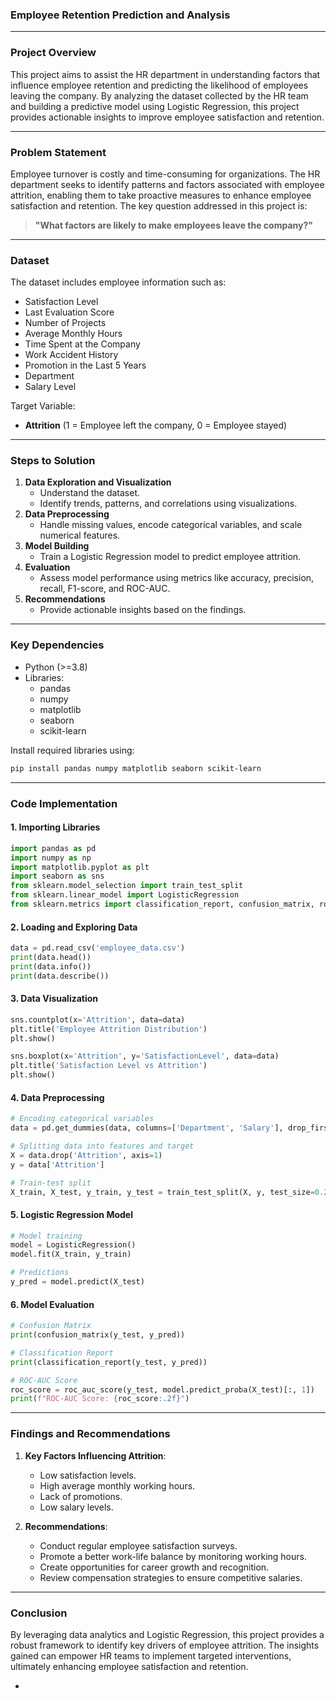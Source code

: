 ### **Employee Retention Prediction and Analysis**

---

### **Project Overview**
This project aims to assist the HR department in understanding factors that influence employee retention and predicting the likelihood of employees leaving the company. By analyzing the dataset collected by the HR team and building a predictive model using Logistic Regression, this project provides actionable insights to improve employee satisfaction and retention.

---

### **Problem Statement**
Employee turnover is costly and time-consuming for organizations. The HR department seeks to identify patterns and factors associated with employee attrition, enabling them to take proactive measures to enhance employee satisfaction and retention. The key question addressed in this project is:

> **"What factors are likely to make employees leave the company?"**

---

### **Dataset**
The dataset includes employee information such as:
- Satisfaction Level
- Last Evaluation Score
- Number of Projects
- Average Monthly Hours
- Time Spent at the Company
- Work Accident History
- Promotion in the Last 5 Years
- Department
- Salary Level

Target Variable:
- **Attrition** (1 = Employee left the company, 0 = Employee stayed)

---

### **Steps to Solution**
1. **Data Exploration and Visualization**
   - Understand the dataset.
   - Identify trends, patterns, and correlations using visualizations.
2. **Data Preprocessing**
   - Handle missing values, encode categorical variables, and scale numerical features.
3. **Model Building**
   - Train a Logistic Regression model to predict employee attrition.
4. **Evaluation**
   - Assess model performance using metrics like accuracy, precision, recall, F1-score, and ROC-AUC.
5. **Recommendations**
   - Provide actionable insights based on the findings.

---

### **Key Dependencies**
- Python (>=3.8)
- Libraries:
  - pandas
  - numpy
  - matplotlib
  - seaborn
  - scikit-learn

Install required libraries using:
```bash
pip install pandas numpy matplotlib seaborn scikit-learn
```

---

### **Code Implementation**

#### **1. Importing Libraries**
```python
import pandas as pd
import numpy as np
import matplotlib.pyplot as plt
import seaborn as sns
from sklearn.model_selection import train_test_split
from sklearn.linear_model import LogisticRegression
from sklearn.metrics import classification_report, confusion_matrix, roc_auc_score
```

#### **2. Loading and Exploring Data**
```python
data = pd.read_csv('employee_data.csv')
print(data.head())
print(data.info())
print(data.describe())
```

#### **3. Data Visualization**
```python
sns.countplot(x='Attrition', data=data)
plt.title('Employee Attrition Distribution')
plt.show()

sns.boxplot(x='Attrition', y='SatisfactionLevel', data=data)
plt.title('Satisfaction Level vs Attrition')
plt.show()
```

#### **4. Data Preprocessing**
```python
# Encoding categorical variables
data = pd.get_dummies(data, columns=['Department', 'Salary'], drop_first=True)

# Splitting data into features and target
X = data.drop('Attrition', axis=1)
y = data['Attrition']

# Train-test split
X_train, X_test, y_train, y_test = train_test_split(X, y, test_size=0.2, random_state=42)
```

#### **5. Logistic Regression Model**
```python
# Model training
model = LogisticRegression()
model.fit(X_train, y_train)

# Predictions
y_pred = model.predict(X_test)
```

#### **6. Model Evaluation**
```python
# Confusion Matrix
print(confusion_matrix(y_test, y_pred))

# Classification Report
print(classification_report(y_test, y_pred))

# ROC-AUC Score
roc_score = roc_auc_score(y_test, model.predict_proba(X_test)[:, 1])
print(f"ROC-AUC Score: {roc_score:.2f}")
```

---

### **Findings and Recommendations**
1. **Key Factors Influencing Attrition**:
   - Low satisfaction levels.
   - High average monthly working hours.
   - Lack of promotions.
   - Low salary levels.

2. **Recommendations**:
   - Conduct regular employee satisfaction surveys.
   - Promote a better work-life balance by monitoring working hours.
   - Create opportunities for career growth and recognition.
   - Review compensation strategies to ensure competitive salaries.

---

### **Conclusion**
By leveraging data analytics and Logistic Regression, this project provides a robust framework to identify key drivers of employee attrition. The insights gained can empower HR teams to implement targeted interventions, ultimately enhancing employee satisfaction and retention.

-
